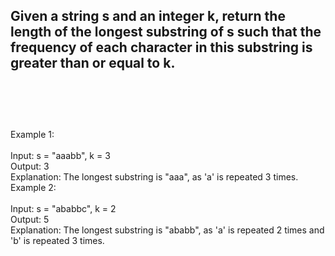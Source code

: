 ## Given a string s and an integer k, return the length of the longest substring of s such that the frequency of each character in this substring is greater than or equal to k. <br> <br> <br> <br> 
Example 1: <br> <br> 
Input: s = "aaabb", k = 3 <br> 
Output: 3 <br> 
Explanation: The longest substring is "aaa", as 'a' is repeated 3 times. <br> 
Example 2: <br> <br> 
Input: s = "ababbc", k = 2 <br> 
Output: 5 <br> 
Explanation: The longest substring is "ababb", as 'a' is repeated 2 times and 'b' is repeated 3 times. <br> 
